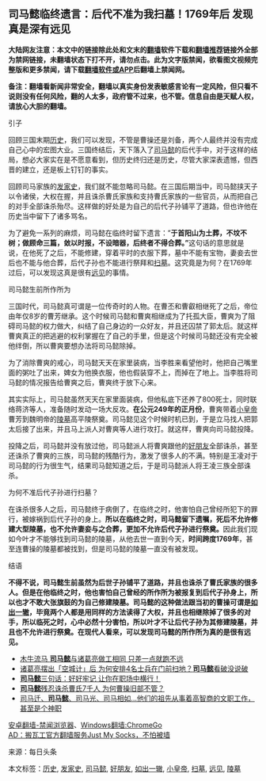  <h2>司马懿临终遗言：后代不准为我扫墓！1769年后 发现真是深有远见</h2> <p class="notice"><b>大陆网友注意：本文中的链接除此处和文末的<a href="https://github.com/bannedbook/fanqiang" >翻墙</a>软件下载和<a href="https://github.com/killgcd/justmysocks/blob/master/README.md">翻墙推荐</a>链接外全部为禁网链接，未翻墙状态下打不开，请勿点击。此为文字版禁闻，欲看图文视频完整版和更多禁闻，请下载<a href="https://github.com/bannedbook/fanqiang">翻墙软件或APP</a>后翻墙上禁闻网。</p><p>备注：翻墙看新闻非常安全，翻墙以真实身份发表敏感言论有一定风险，但只看不说则没有任何风险，翻的人太多，政府管不过来，也不管。信息自由是天赋人权，请放心大胆的翻墙。</b></p>  <div class="entry"> <p>引子</p> <p>回顾三国末期<a href="https://www.bannedbook.org/bnews/tag/%E5%8E%86%E5%8F%B2/" class="st_tag internal_tag" rel="tag" title="标签 历史 下的日志">历史</a>，我们可以发现，不管是曹操还是刘备，两个人最终并没有完成自己心中的宏图大业。三国终结后，天下落入了<a href="https://www.bannedbook.org/bnews/tag/%E5%8F%B8%E9%A9%AC%E6%87%BF/" class="st_tag internal_tag" rel="tag" title="标签 司马懿 下的日志">司马懿</a>的后代手中，对于这样的结局，想必大家实在是不愿意看到，但历史终归还是历史，尽管大家深表遗憾，但西晋的建立，还是板上钉钉的事实。</p> <p>回顾司马家族的<a href="https://www.bannedbook.org/bnews/tag/%E5%8F%91%E5%AE%B6%E5%8F%B2/" class="st_tag internal_tag" rel="tag" title="标签 发家史 下的日志">发家史</a>，我们就不能忽略司马懿。在三国后期当中，司马懿挟天子以令诸侯，大权在握，并且诛杀曹氏家族和支持曹氏家族的一些官员，从而把自己的对手全部诛杀殆尽。这样做的好处是为自己的后代子孙铺平了道路，但也许他在历史当中留下了诸多骂名。</p>  <p>为了避免一系列的麻烦，司马懿在临终时留下遗言：&#8221;<strong>于首阳山为土葬，不坟不树；做顾命三篇，敛以时报，不设暗器，后终者不得合葬。&#8221;</strong>这句话的意思就是说，在他死了之后，不能修建，穿着平时的衣服下葬，墓中不能有宝物，妻妾去世后也不能与他合葬，后代子孙也不能进行祭拜和<a href="https://www.bannedbook.org/bnews/tag/%E6%89%AB%E5%A2%93/" class="st_tag internal_tag" rel="tag" title="标签 扫墓 下的日志">扫墓</a>。这究竟是为何？在1769年过后，可以发现这真是很有<a href="https://www.bannedbook.org/bnews/tag/%E8%BF%9C%E8%A7%81/" class="st_tag internal_tag" rel="tag" title="标签 远见 下的日志">远见</a>的事情。</p> <p>司马懿生前所作所为</p> <p>三国时代，司马懿真可谓是一位传奇时的人物。在曹丕和曹叡相继死了之后，帝位由年仅8岁的曹芳继承。这个时候司马懿和曹爽相继成为了托孤大臣，曹爽为了阻碍司马懿的权力做大，纠结了自己身边的一众好友，并且还囚禁了郭太后。就这样曹爽真正的把逃避的权利掌握在了自己的手里，但是这个时候司马懿还没有完全被他绊倒，所以曹爽要想办法将司马懿除掉。</p>  <p>为了消除曹爽的戒心，司马懿天天在家里装病，当李胜来看望他时，他把自己嘴里面的粥吐了出来，婢女为他换衣服，他也假装穿不上，而掉在了地上。当李胜将司马懿的情况报告给曹爽之后，曹爽终于放下心来。</p> <p>其实实际上，司马懿虽然天天在家里面装病，但他私底下还养了800死士，同时联络蒋济等人，准备随时发动一场大反攻。<strong>在公元249年的正月份</strong>，曹爽带着<a href="https://www.bannedbook.org/bnews/tag/%E5%B0%8F%E7%9A%87%E5%B8%9D/" class="st_tag internal_tag" rel="tag" title="标签 小皇帝 下的日志">小皇帝</a>曹芳到魏明帝的<a href="https://www.bannedbook.org/bnews/tag/%E9%99%B5%E5%A2%93/" class="st_tag internal_tag" rel="tag" title="标签 陵墓 下的日志">陵墓</a>高平陵祭奠。司马懿见这个时候时机已到，于是立马找人把郭太后接了出来，并且马上派人对曹爽等人进行攻打。就这样，曹爽向司马懿投降。</p> <p>投降之后，司马懿并没有放过他，司马懿派人将曹爽跟他的<a href="https://www.bannedbook.org/bnews/tag/%E5%A5%BD%E6%9C%8B%E5%8F%8B/" class="st_tag internal_tag" rel="tag" title="标签 好朋友 下的日志">好朋友</a>全部诛杀，甚至还诛杀了曹爽的三族，司马懿的残酷行为，激发了很多人的不满。特别是王凌对于司马懿的行为很生气，结果司马懿知道之后，于是司马懿派人将王凌三族全部诛杀。</p>  <p>为何不准后代子孙进行扫墓？</p> <p>在诛杀很多人之后，司马懿终于病倒了，在临终之时，他害怕自己曾经所犯下的罪行，被嫁祸到后代子孙的身上。<strong>所以在临终之时，司马懿留下遗嘱，死后不允许修建大型陵墓，也不允许妻妾与之合葬，更加不允许后代子孙进行祭奠。</strong>因此我们现如今叶才不能够找到司马懿的陵墓，从他去世一直到今天，<strong>时间跨度1769年</strong>，甚至连曹操的陵墓都被找到，但是司马懿的陵墓一直没有被发现。</p> <p>结语</p>  <p><strong>不得不说，司马懿生前虽然为后世子孙铺平了道路，并且也诛杀了曹氏家族的很多人。但是在他临终之时，他也害怕自己曾经的所作所为被报复到后代子孙身上，所以也才不敢大张旗鼓的为自己修建陵墓。司马懿的这种做法跟当初的曹操可谓是<a href="https://www.bannedbook.org/bnews/tag/%E5%A6%82%E5%87%BA%E4%B8%80%E8%BE%99/" class="st_tag internal_tag" rel="tag" title="标签 如出一辙 下的日志">如出一辙</a>，毕竟两个人都是用同样的方法读得了大权，并且也相继除掉了很多的对手，所以临死之时，心中必然十分害怕，所以叶才不让后代子孙为其修建陵墓，并且也不允许进行祭奠。在现代人看来，可以发现司马懿的所作所为真的是很有远见。</strong></p> <ul class='op-related-articles' title='相关阅读'> <li><a href='https://www.bannedbook.org/bnews/comments/20200328/1302008.html' target='_blank'>木牛流马  <b>司马懿</b>与诸葛亮做工相同  只差一点就跑不远</a></li> <li><a href='https://www.bannedbook.org/bnews/funmedia/20200303/1287251.html' target='_blank'>诸葛亮摆出「空城计」后 为何安排4名士兵在门前扫地？<b>司马懿</b>看破没说破</a></li> <li><a href='https://www.bannedbook.org/bnews/lifebaike/20200113/1258131.html' target='_blank'><b>司马懿</b>三句话：好好牢记 让你在职场中横行！</a></li> <li><a href='https://www.bannedbook.org/bnews/lifebaike/20191219/1243812.html' target='_blank'><b>司马懿</b>残忍诛杀曹氏7千人 为何曹操旧部不管？</a></li> <li><a href='https://www.bannedbook.org/bnews/cnnews/20190309/1094345.html' target='_blank'>司马迁、<b>司马懿</b>、司马光、司马相如&#8230;他们的祖先从事着高智商的文职工作，甚至是个神职</a></li> </ul> <div class="texttj"> <a href="https://github.com/bannedbook/fanqiang/wiki/%E5%AE%89%E5%8D%93%E7%BF%BB%E5%A2%99-%E7%A6%81%E9%97%BB%E6%B5%8F%E8%A7%88%E5%99%A8" target="_blank">安卓翻墙-禁闻浏览器</a>、<a href="https://github.com/bannedbook/fanqiang/wiki/Chrome%E4%B8%80%E9%94%AE%E7%BF%BB%E5%A2%99%E5%8C%85" target="_blank">Windows翻墙:ChromeGo</a><br/> <a href="https://github.com/killgcd/justmysocks/blob/master/README.md" target="_blank">AD：搬瓦工官方翻墙服务Just My Socks，不怕被墙</a> </div><p> 来源：每日头条 </p><a name='sharetosocial'></a>           </div><!--END ENTRY--> <div class="postfooter"> <div>本文标签：<a href="https://www.bannedbook.org/bnews/tag/%E5%8E%86%E5%8F%B2/" rel="tag">历史</a>, <a href="https://www.bannedbook.org/bnews/tag/%E5%8F%91%E5%AE%B6%E5%8F%B2/" rel="tag">发家史</a>, <a href="https://www.bannedbook.org/bnews/tag/%E5%8F%B8%E9%A9%AC%E6%87%BF/" rel="tag">司马懿</a>, <a href="https://www.bannedbook.org/bnews/tag/%E5%A5%BD%E6%9C%8B%E5%8F%8B/" rel="tag">好朋友</a>, <a href="https://www.bannedbook.org/bnews/tag/%E5%A6%82%E5%87%BA%E4%B8%80%E8%BE%99/" rel="tag">如出一辙</a>, <a href="https://www.bannedbook.org/bnews/tag/%E5%B0%8F%E7%9A%87%E5%B8%9D/" rel="tag">小皇帝</a>, <a href="https://www.bannedbook.org/bnews/tag/%E6%89%AB%E5%A2%93/" rel="tag">扫墓</a>, <a href="https://www.bannedbook.org/bnews/tag/%E8%BF%9C%E8%A7%81/" rel="tag">远见</a>, <a href="https://www.bannedbook.org/bnews/tag/%E9%99%B5%E5%A2%93/" rel="tag">陵墓</a></div>  </div><!--END POSTFOOTER--> 